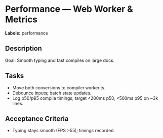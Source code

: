 # Performance — Web Worker & Metrics

**Labels:** performance

## Description

Goal: Smooth typing and fast compiles on large docs.

## Tasks

- Move both conversions to compiler.worker.ts.
- Debounce inputs; batch state updates.
- Log p50/p95 compile timings; target <200ms p50, <500ms p95 on ~3k lines.

## Acceptance Criteria

- Typing stays smooth (FPS >55); timings recorded.
